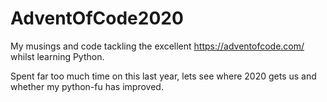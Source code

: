 # AdventOfCode2020

My musings and code tackling the excellent https://adventofcode.com/ whilst learning Python.

Spent far too much time on this last year, lets see where 2020 gets us and whether my python-fu has improved.

